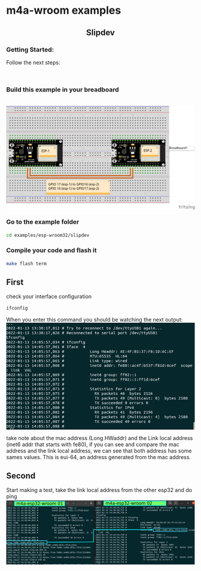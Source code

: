 # m4a-wroom examples

<h2 align=center> Slipdev</h2>

### Getting Started:

Follow the next steps:

<br>

 ### Build this example in your breadboard

<br>

<img align=center src="../../../doc/media/examples/esp32-wroom/slipdev/Slipdev_example.png">

<br>

### Go to the example folder

```sh
cd examples/esp-wroom32/slipdev
```

### Compile your code and flash it

```sh
make flash term
```

## First
check your interface configuration
```sh
ifconfig
```
When you enter this command you should be watching the next output:
<img align=center src="../../../doc/media/examples/esp32-wroom/slipdev/Terminal_output1.jpg">

 take note about the mac address (Long HWaddr) and the Link local address (inet6 addr that starts with fe80), if you can see and compare the mac address and the link local address, we can see that both address has some sames values. This is eui-64, an address generated from the mac address.

## Second
Start making a test, take the link local address from the other esp32 and do ping
<img align=center src="../../../doc/media/examples/esp32-wroom/slipdev/terminal_output002.png">
